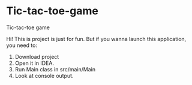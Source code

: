 Tic-tac-toe-game
================

Tic-tac-toe game

Hi! This is project is just for fun.
But if you wanna launch this application, you need to:
1) Download project
2) Open it in IDEA.
3) Run Main class in src/main/Main
4) Look at console output.


